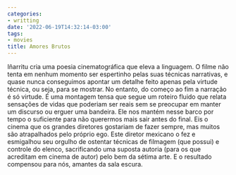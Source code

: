 ```yaml
---
categories:
- writting
date: '2022-06-19T14:32:14-03:00'
tags:
- movies
title: Amores Brutos
---
```


Iñarritu cria uma poesia cinematográfica que eleva a linguagem. O filme não tenta em nenhum momento ser espertinho pelas suas técnicas narrativas, e quase nunca conseguimos apontar um detalhe feito apenas pela virtude técnica, ou seja, para se mostrar. No entanto, do começo ao fim a narração é só virtude. É uma montagem tensa que segue um roteiro fluido que relata sensações de vidas que poderiam ser reais sem se preocupar em manter um discurso ou erguer uma bandeira. Ele nos mantém nesse barco por tempo o suficiente para não querermos mais sair antes do final. Eis o cinema que os grandes diretores gostariam de fazer sempre, mas muitos são atrapalhados pelo próprio ego. Este diretor mexicano o fez e esmigalhou seu orgulho de ostentar técnicas de filmagem (que possui) e controle do elenco, sacrificando uma suposta autoria (para os que acreditam em cinema de autor) pelo bem da sétima arte. E o resultado compensou para nós, amantes da sala escura.

